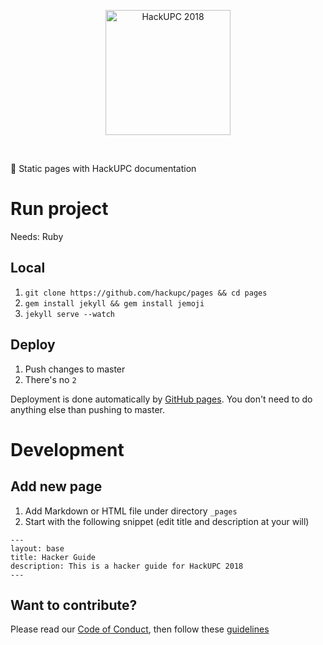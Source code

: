 
<p align="center">
  <img alt="HackUPC 2018" src="https://github.com/hackupc/frontend/blob/master/src/images/hackupc-ogimage@2x.png" width="200"/>
</p>
<br>

📄 Static pages with HackUPC documentation

# Run project

Needs: Ruby

## Local 

1. `git clone https://github.com/hackupc/pages && cd pages`
2. `gem install jekyll && gem install jemoji`
3. `jekyll serve --watch`

## Deploy

1. Push changes to master
2. There's no `2`

Deployment is done automatically by [GitHub pages](https://pages.github.com/). You don't need to do anything else than pushing to master.

# Development

## Add new page

1. Add Markdown or HTML file under directory `_pages`
2. Start with the following snippet (edit title and description at your will)

```liquid
---
layout: base
title: Hacker Guide
description: This is a hacker guide for HackUPC 2018
---
```

## Want to contribute?

Please read our [Code of Conduct](.github/CODE_OF_CONDUCT.md), then follow these [guidelines](.github/CONTRIBUTING.md)